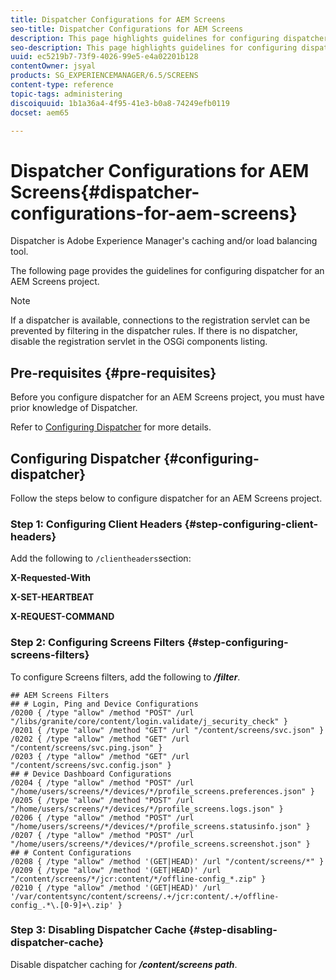 ```yaml
---
title: Dispatcher Configurations for AEM Screens
seo-title: Dispatcher Configurations for AEM Screens
description: This page highlights guidelines for configuring dispatcher for an AEM Screens project.
seo-description: This page highlights guidelines for configuring dispatcher for an AEM Screens project.
uuid: ec5219b7-73f9-4026-99e5-e4a02201b128
contentOwner: jsyal
products: SG_EXPERIENCEMANAGER/6.5/SCREENS
content-type: reference
topic-tags: administering
discoiquuid: 1b1a36a4-4f95-41e3-b0a8-74249efb0119
docset: aem65

---
```


# Dispatcher Configurations for AEM Screens{#dispatcher-configurations-for-aem-screens}

Dispatcher is Adobe Experience Manager's caching and/or load balancing tool.

The following page provides the guidelines for configuring dispatcher for an AEM Screens project.

>[!NOTE]
>If a dispatcher is available, connections to the registration servlet can be prevented by filtering in the dispatcher rules.
>If there is no dispatcher, disable the registration servlet in the OSGi components listing.

## Pre-requisites {#pre-requisites}

Before you configure dispatcher for an AEM Screens project, you must have prior knowledge of Dispatcher.

Refer to [Configuring Dispatcher](https://docs.adobe.com/content/help/en/experience-manager-dispatcher/using/configuring/dispatcher-configuration.html) for more details.

## Configuring Dispatcher {#configuring-dispatcher}

Follow the steps below to configure dispatcher for an AEM Screens project.

### Step 1: Configuring Client Headers {#step-configuring-client-headers}

Add the following to `/clientheaders`section:

**X-Requested-With**

**X-SET-HEARTBEAT**

**X-REQUEST-COMMAND**

### Step 2: Configuring Screens Filters {#step-configuring-screens-filters}

To configure Screens filters, add the following to ***/filter***.

```
## AEM Screens Filters
## # Login, Ping and Device Configurations
/0200 { /type "allow" /method "POST" /url "/libs/granite/core/content/login.validate/j_security_check" }
/0201 { /type "allow" /method "GET" /url "/content/screens/svc.json" }
/0202 { /type "allow" /method "GET" /url "/content/screens/svc.ping.json" }
/0203 { /type "allow" /method "GET" /url "/content/screens/svc.config.json" }
## # Device Dashboard Configurations
/0204 { /type "allow" /method "POST" /url "/home/users/screens/*/devices/*/profile_screens.preferences.json" }
/0205 { /type "allow" /method "POST" /url "/home/users/screens/*/devices/*/profile_screens.logs.json" }
/0206 { /type "allow" /method "POST" /url "/home/users/screens/*/devices/*/profile_screens.statusinfo.json" }
/0207 { /type "allow" /method "POST" /url "/home/users/screens/*/devices/*/profile_screens.screenshot.json" }
## # Content Configurations
/0208 { /type "allow" /method '(GET|HEAD)' /url "/content/screens/*" }
/0209 { /type "allow" /method '(GET|HEAD)' /url "/content/screens/*/jcr:content/*/offline-config_*.zip" }
/0210 { /type "allow" /method '(GET|HEAD)' /url '/var/contentsync/content/screens/.+/jcr:content/.+/offline-config_.*\.[0-9]+\.zip' }
```

### Step 3: Disabling Dispatcher Cache {#step-disabling-dispatcher-cache}

Disable dispatcher caching for ***/content/screens path***.

